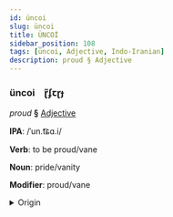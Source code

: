 ```yaml
---
id: üncoi
slug: üncoi
title: ÜNCOİ
sidebar_position: 108
tags: [üncoi, Adjective, Indo-Iranian]
description: proud § Adjective
---
```


### üncoi&emsp;<span kind="abugida">ɽ̃ʄꞇɽɟ</span>

*proud* **§** [Adjective](../../tags/Adjective)

**IPA**: /ˈun.t͡ɕɑ.i/

**Verb**: to be proud/vane

**Noun**: pride/vanity

**Modifier**: proud/vane

<details>
    <summary>Origin</summary>
    Hindi ऊंचाई ūñcāī [ũːn.t͡ʃäː.iː]<br/>
    <em>Indo-Iranian Language Family</em>
</details>
